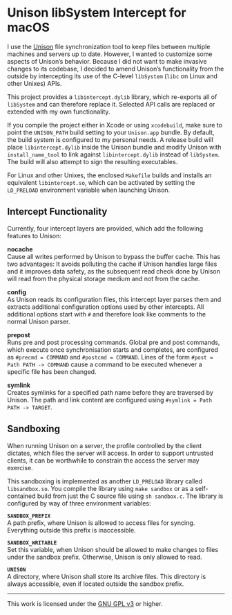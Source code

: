 Unison libSystem Intercept for macOS
====================================

I use the [Unison](https://www.seas.upenn.edu/~bcpierce/unison/) file synchronization tool 
to keep files between multiple machines and servers up to date. However, I wanted to 
customize some aspects of Unison’s behavior. Because I did not want to make invasive changes 
to its codebase, I decided to amend Unison’s functionality from the outside by intercepting 
its use of the C-level `libSystem` (`libc` on Linux and other Unixes) APIs.

This project provides a `libintercept.dylib` library, which re-exports all of `libSystem` 
and can therefore replace it. Selected API calls are replaced or extended with my own 
functionality.

If you compile the project either in Xcode or using `xcodebuild`, make sure to point the 
`UNISON_PATH` build setting to your `Unison.app` bundle. By default, the build system is 
configured to my personal needs. A release build will place `libintercept.dylib` inside the 
Unison bundle and modify Unison with `install_name_tool` to link against 
`libintercept.dylib` instead of `libSystem`. The build will also attempt to sign the 
resulting executables.

For Linux and other Unixes, the enclosed `Makefile` builds and installs an equivalent 
`libintercept.so`, which can be activated by setting the `LD_PRELOAD` environment variable 
when launching Unison.

Intercept Functionality
-----------------------

Currently, four intercept layers are provided, which add the following features to Unison:

**nocache**  
Cause all writes performed by Unison to bypass the buffer cache. This has two advantages: It 
avoids polluting the cache if Unison handles large files and it improves data safety, as the 
subsequent read check done by Unison will read from the physical storage medium and not from 
the cache.

**config**  
As Unison reads its configuration files, this intercept layer parses them and extracts 
additional configuration options used by other intercepts. All additional options start with 
`#` and therefore look like comments to the normal Unison parser.

**prepost**  
Runs pre and post processing commands. Global pre and post commands, which execute once 
synchronisation starts and completes, are configured as `#precmd = COMMAND` and
`#postcmd = COMMAND`. Lines of the form `#post = Path PATH -> COMMAND` cause a command to be 
executed whenever a specific file has been changed.

**symlink**  
Creates symlinks for a specified path name before they are traversed by Unison. The path and 
link content are configured using `#symlink = Path PATH -> TARGET`.

Sandboxing
----------

When running Unison on a server, the profile controlled by the client dictates, which files 
the server will access. In order to support untrusted clients, it can be worthwhile to 
constrain the access the server may exercise.

This sandboxing is implemented as another `LD_PRELOAD` library called `libsandbox.so`. You 
compile the library using `make sandbox` or as a self-contained build from just the C source 
file using `sh sandbox.c`. The library is configured by way of three environment variables:

**`SANDBOX_PREFIX`**  
A path prefix, where Unison is allowed to access files for syncing. Everything outside this 
prefix is inaccessible.

**`SANDBOX_WRITABLE`**  
Set this variable, when Unison should be allowed to make changes to files under the sandbox 
prefix. Otherwise, Unison is only allowed to read.

**`UNISON`**  
A directory, where Unison shall store its archive files. This directory is always 
accessible, even if located outside the sandbox prefix.

___
This work is licensed under the [GNU GPL v3](https://www.gnu.org/licenses/gpl-3.0.html) or 
higher.
